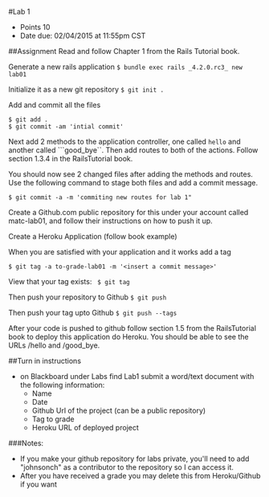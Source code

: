 #Lab 1
* Points 10
* Date due: 02/04/2015 at 11:55pm CST

##Assignment
Read and follow Chapter 1 from the Rails Tutorial book.

Generate a new rails application ```$ bundle exec rails _4.2.0.rc3_ new lab01```

Initialize it as a new git repository ```$ git init .```

Add and commit all the files 
```
$ git add .
$ git commit -am 'intial commit'
```

Next add 2 methods to the application controller, one called ```hello``` and another called ```good_bye``. Then add routes to both of the actions. Follow section 1.3.4 in the RailsTutorial book.

You should now see 2 changed files after adding the methods and routes. Use the following command to stage both files and add a commit message.

```
$ git commit -a -m 'commiting new routes for lab 1"
```

Create a Github.com public repository for this under your account called matc-lab01, and follow their instructions on how to push it up.

Create a Heroku Application (follow book example)

When you are satisfied with your application and it works add a tag 

```
$ git tag -a to-grade-lab01 -m '<insert a commit message>'
```

View that your tag exists: ``` $ git tag``` 

Then push your repository to Github ```$ git push```

Then push your tag upto Github ```$ git push --tags ```

After your code is pushed to github follow section 1.5 from the RailsTutorial book to deploy this application do Heroku. You should be able to see the URLs /hello and /good_bye.


##Turn in instructions
* on Blackboard under Labs find Lab1 submit a word/text document with the following information:
  * Name
  * Date
  * Github Url of the project (can be a public repository)
  * Tag to grade
  * Heroku URL of deployed project
  
###Notes:
* If you make your github repository for labs private, you'll need to add "johnsonch" as a contributor to the repository so I can access it.
* After you have received a grade you may delete this from Heroku/Github if you want
